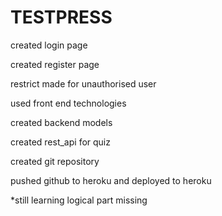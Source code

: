 # TESTPRESS


created login page 

created register page

restrict made for unauthorised user

used front end technologies

created backend models

created rest_api for quiz 

created git repository 

pushed github to heroku and deployed to heroku



*still learning
logical part missing 
